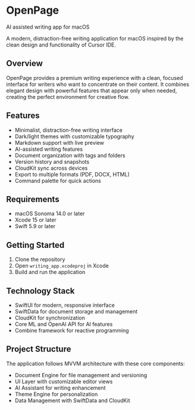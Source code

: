 # OpenPage
AI assisted writing app for macOS

A modern, distraction-free writing application for macOS inspired by the clean design and functionality of Cursor IDE.

## Overview

OpenPage provides a premium writing experience with a clean, focused interface for writers who want to concentrate on their content. It combines elegant design with powerful features that appear only when needed, creating the perfect environment for creative flow.

## Features

- Minimalist, distraction-free writing interface
- Dark/light themes with customizable typography
- Markdown support with live preview
- AI-assisted writing features
- Document organization with tags and folders
- Version history and snapshots
- CloudKit sync across devices
- Export to multiple formats (PDF, DOCX, HTML)
- Command palette for quick actions

## Requirements

- macOS Sonoma 14.0 or later
- Xcode 15 or later
- Swift 5.9 or later

## Getting Started

1. Clone the repository
2. Open `writing_app.xcodeproj` in Xcode
3. Build and run the application

## Technology Stack

- SwiftUI for modern, responsive interface
- SwiftData for document storage and management
- CloudKit for synchronization
- Core ML and OpenAI API for AI features
- Combine framework for reactive programming

## Project Structure

The application follows MVVM architecture with these core components:
- Document Engine for file management and versioning
- UI Layer with customizable editor views
- AI Assistant for writing enhancement
- Theme Engine for personalization
- Data Management with SwiftData and CloudKit 
